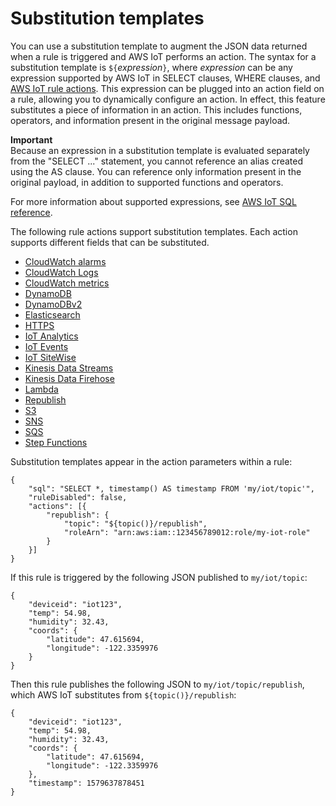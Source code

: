 # Substitution templates<a name="iot-substitution-templates"></a>

You can use a substitution template to augment the JSON data returned when a rule is triggered and AWS IoT performs an action\. The syntax for a substitution template is `${`*expression*`}`, where *expression* can be any expression supported by AWS IoT in SELECT clauses, WHERE clauses, and [AWS IoT rule actions](iot-rule-actions.md)\. This expression can be plugged into an action field on a rule, allowing you to dynamically configure an action\. In effect, this feature substitutes a piece of information in an action\. This includes functions, operators, and information present in the original message payload\.

**Important**  
Because an expression in a substitution template is evaluated separately from the "SELECT \.\.\." statement, you cannot reference an alias created using the AS clause\. You can reference only information present in the original payload, in addition to supported functions and operators\.

For more information about supported expressions, see [AWS IoT SQL reference](iot-sql-reference.md)\.

The following rule actions support substitution templates\. Each action supports different fields that can be substituted\.
+ [CloudWatch alarms](cloudwatch-alarms-rule-action.md)
+ [CloudWatch Logs](cloudwatch-logs-rule-action.md)
+ [CloudWatch metrics](cloudwatch-metrics-rule-action.md)
+ [DynamoDB](dynamodb-rule-action.md)
+ [DynamoDBv2](dynamodb-v2-rule-action.md)
+ [Elasticsearch](elasticsearch-rule-action.md)
+ [HTTPS](https-rule-action.md)
+ [IoT Analytics](iotanalytics-rule-action.md)
+ [IoT Events](iotevents-rule-action.md)
+ [IoT SiteWise](iotsitewise-rule-action.md)
+ [Kinesis Data Streams](kinesis-rule-action.md)
+ [Kinesis Data Firehose](kinesis-firehose-rule-action.md)
+ [Lambda](lambda-rule-action.md)
+ [Republish](republish-rule-action.md)
+ [S3](s3-rule-action.md)
+ [SNS](sns-rule-action.md)
+ [SQS](sqs-rule-action.md)
+ [Step Functions](stepfunctions-rule-action.md)

Substitution templates appear in the action parameters within a rule: 

```
{
    "sql": "SELECT *, timestamp() AS timestamp FROM 'my/iot/topic'",
    "ruleDisabled": false,
    "actions": [{
        "republish": {
            "topic": "${topic()}/republish",
            "roleArn": "arn:aws:iam::123456789012:role/my-iot-role"
        }
    }]
}
```

If this rule is triggered by the following JSON published to `my/iot/topic`:

```
{
    "deviceid": "iot123",
    "temp": 54.98,
    "humidity": 32.43,
    "coords": {
        "latitude": 47.615694,
        "longitude": -122.3359976
    }
}
```

Then this rule publishes the following JSON to `my/iot/topic/republish`, which AWS IoT substitutes from `${topic()}/republish`:

```
{
    "deviceid": "iot123",
    "temp": 54.98,
    "humidity": 32.43,
    "coords": {
        "latitude": 47.615694,
        "longitude": -122.3359976
    },
    "timestamp": 1579637878451
}
```
